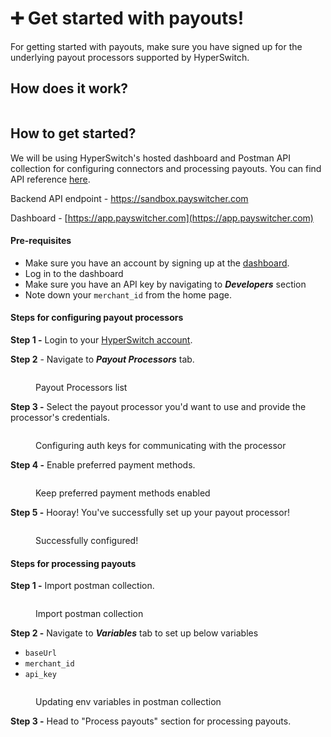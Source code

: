 # ➕ Get started with payouts!

For getting started with payouts, make sure you have signed up for the underlying payout processors supported by HyperSwitch.

## How does it work?

<figure><img src="../../../.gitbook/assets/image.png" alt=""><figcaption></figcaption></figure>

## How to get started?

We will be using HyperSwitch's hosted dashboard and Postman API collection for configuring connectors and processing payouts. You can find API reference [here](https://api-reference.payswitcher.com/api-reference/payouts/payouts--create).

Backend API endpoint - https://sandbox.payswitcher.com

Dashboard - [https://app.payswitcher.com](https://app.payswitcher.com)

#### Pre-requisites

* Make sure you have an account by signing up at the [dashboard](https://app.payswitcher.com).
* Log in to the dashboard
* Make sure you have an API key by navigating to _**Developers**_ section
* Note down your `merchant_id` from the home page.

#### Steps for configuring payout processors

**Step 1 -** Login to your [HyperSwitch account](https://app.payswitcher.com).

**Step 2** - Navigate to _**Payout Processors**_ tab.

<figure><img src="../../../.gitbook/assets/image (1).png" alt=""><figcaption><p>Payout Processors list</p></figcaption></figure>

**Step 3 -** Select the payout processor you'd want to use and provide the processor's credentials.

<figure><img src="../../../.gitbook/assets/image (2).png" alt=""><figcaption><p>Configuring auth keys for communicating with the processor</p></figcaption></figure>

**Step 4 -** Enable preferred payment methods.

<figure><img src="../../../.gitbook/assets/image (3).png" alt=""><figcaption><p>Keep preferred payment methods enabled</p></figcaption></figure>

**Step 5 -** Hooray! You've successfully set up your payout processor!

<figure><img src="../../../.gitbook/assets/image (4).png" alt=""><figcaption><p>Successfully configured!</p></figcaption></figure>

#### Steps for processing payouts

**Step 1 -** Import postman collection.

<figure><img src="../../../.gitbook/assets/image (5).png" alt=""><figcaption><p>Import postman collection</p></figcaption></figure>

**Step 2 -** Navigate to _**Variables**_ tab to set up below variables

* `baseUrl`
* `merchant_id`
* `api_key`

<figure><img src="../../../.gitbook/assets/image (6).png" alt=""><figcaption><p>Updating env variables in postman collection</p></figcaption></figure>

**Step 3 -** Head to "Process payouts" section for processing payouts.

